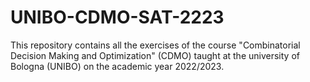 # UNIBO-CDMO-SAT-2223
This repository contains all the exercises of the course "Combinatorial Decision Making and Optimization" (CDMO) taught at the university of Bologna (UNIBO) on the academic year 2022/2023.

